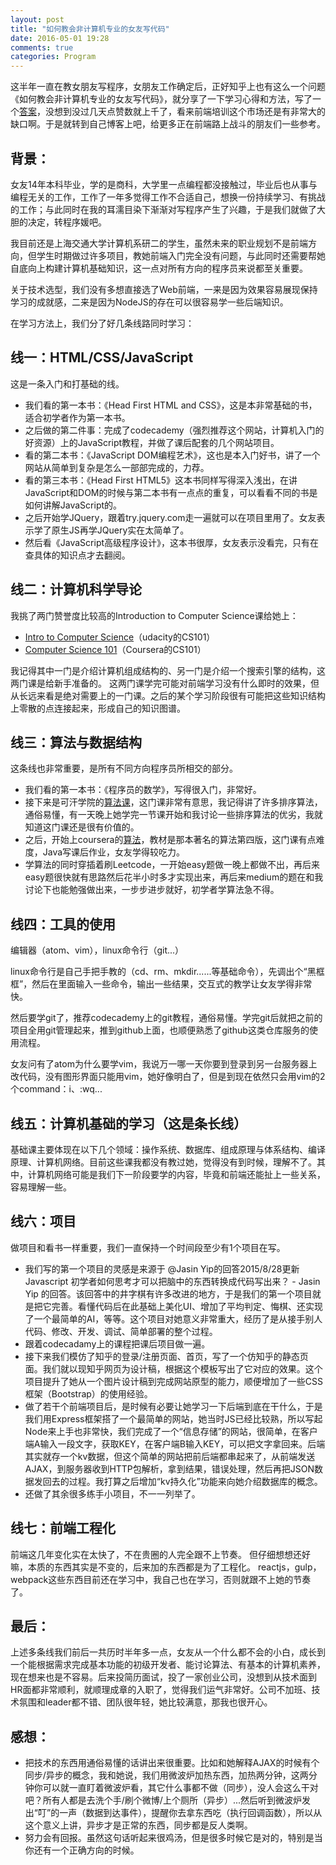 ```yaml
---
layout: post
title: "如何教会非计算机专业的女友写代码"
date: 2016-05-01 19:28
comments: true
categories: Program
---
```


这半年一直在教女朋友写程序，女朋友工作确定后，正好知乎上也有这么一个问题《如何教会非计算机专业的女友写代码》，就分享了一下学习心得和方法，写了一个[答案](https://www.zhihu.com/question/34915410/answer/95860877)，没想到没过几天点赞数就上千了，看来前端培训这个市场还是有非常大的缺口啊。于是就转到自己博客上吧，给更多正在前端路上战斗的朋友们一些参考。

## 背景：

女友14年本科毕业，学的是商科，大学里一点编程都没接触过，毕业后也从事与编程无关的工作，工作了一年多觉得工作不合适自己，想换一份持续学习、有挑战的工作；与此同时在我的耳濡目染下渐渐对写程序产生了兴趣，于是我们就做了大胆的决定，转程序媛吧。

我目前还是上海交通大学计算机系研二的学生，虽然未来的职业规划不是前端方向，但学生时期做过许多项目，教她前端入门完全没有问题，与此同时还需要帮她自底向上构建计算机基础知识，这一点对所有方向的程序员来说都至关重要。

关于技术选型，我们没有多想直接选了Web前端，一来是因为效果容易展现保持学习的成就感，二来是因为NodeJS的存在可以很容易学一些后端知识。

在学习方法上，我们分了好几条线路同时学习：

## 线一：HTML/CSS/JavaScript

这是一条入门和打基础的线。

* 我们看的第一本书：《Head First HTML and CSS》，这是本非常基础的书，适合初学者作为第一本书。
* 之后做的第二件事：完成了codecademy（强烈推荐这个网站，计算机入门的好资源）上的JavaScript教程，并做了课后配套的几个网站项目。
* 看的第二本书：《JavaScript DOM编程艺术》，这也是本入门好书，讲了一个网站从简单到复杂是怎么一部部完成的，力荐。
* 看的第三本书：《Head First HTML5》这本书同样写得深入浅出，在讲JavaScript和DOM的时候与第二本书有一点点的重复，可以看看不同的书是如何讲解JavaScript的。
* 之后开始学JQuery，跟着try.jquery.com走一遍就可以在项目里用了。女友表示学了原生JS再学JQuery实在太简单了。
* 然后看《JavaScript高级程序设计》，这本书很厚，女友表示没看完，只有在查具体的知识点才去翻阅。

## 线二：计算机科学导论

我挑了两门赞誉度比较高的Introduction to Computer Science课给她上：

* [Intro to Computer Science](https://www.udacity.com/course/intro-to-computer-science--cs101)（udacity的CS101）
* [Computer Science 101](https://www.coursera.org/course/cs101)（Coursera的CS101）

我记得其中一门是介绍计算机组成结构的、另一门是介绍一个搜索引擎的结构，这两门课是给新手准备的。
这两门课学完可能对前端学习没有什么即时的效果，但从长远来看是绝对需要上的一门课。之后的某个学习阶段很有可能把这些知识结构上零散的点连接起来，形成自己的知识图谱。

## 线三：算法与数据结构

这条线也非常重要，是所有不同方向程序员所相交的部分。

* 我们看的第一本书：《程序员的数学》，写得很入门，非常好。
* 接下来是可汗学院的[算法课](https://www.khanacademy.org/computing/computer-science/algorithms)，这门课非常有意思，我记得讲了许多排序算法，通俗易懂，有一天晚上她学完一节课开始和我讨论一些排序算法的优劣，我就知道这门课还是很有价值的。
* 之后，开始上coursera的[算法](https://www.coursera.org/course/algs4partI)，教材是那本著名的算法第四版，这门课有点难度，Java写课后作业，女友学得较吃力。
* 学算法的同时穿插着刷Leetcode，一开始easy题做一晚上都做不出，再后来easy题很快就有思路然后花半小时多才实现出来，再后来medium的题在和我讨论下也能勉强做出来，一步步进步就好，初学者学算法急不得。

## 线四：工具的使用

编辑器（atom、vim），linux命令行（git...）

linux命令行是自己手把手教的（cd、rm、mkdir......等基础命令），先调出个“黑框框”，然后在里面输入一些命令，输出一些结果，交互式的教学让女友学得非常快。

然后要学git了，推荐codecademy上的git教程，通俗易懂。学完git后就把之前的项目全用git管理起来，推到github上面，也顺便熟悉了github这类仓库服务的使用流程。

女友问有了atom为什么要学vim，我说万一哪一天你要到登录到另一台服务器上改代码，没有图形界面只能用vim，她好像明白了，但是到现在依然只会用vim的2个command：i、:wq...

## 线五：计算机基础的学习（这是条长线）

基础课主要体现在以下几个领域：操作系统、数据库、组成原理与体系结构、编译原理、计算机网络。目前这些课我都没有教过她，觉得没有到时候，理解不了。其中，计算机网络可能是我们下一阶段要学的内容，毕竟和前端还能扯上一些关系，容易理解一些。

## 线六：项目

做项目和看书一样重要，我们一直保持一个时间段至少有1个项目在写。

* 我们写的第一个项目的灵感是来源于 @Jasin Yip的回答2015/8/28更新 Javascript 初学者如何思考才可以把脑中的东西转换成代码写出来？ - Jasin Yip 的回答。该回答中的井字棋有许多改进的地方，于是我们的第一个项目就是把它完善。看懂代码后在此基础上美化UI、增加了平均判定、悔棋、还实现了一个最简单的AI，等等。这个项目对她意义非常重大，经历了是从接手别人代码、修改、开发、调试、简单部署的整个过程。
* 跟着codecadamy上的课程把课后项目做一遍。
* 接下来我们模仿了知乎的登录/注册页面、首页，写了一个仿知乎的静态页面。我们就以现知乎网页为设计稿，根据这个模板写出了它对应的效果。这个项目提升了她从一个图片设计稿到完成网站原型的能力，顺便增加了一些CSS框架（Bootstrap）的使用经验。
* 做了若干个前端项目后，是时候有必要让她学习一下后端到底在干什么，于是我们用Express框架搭了一个最简单的网站，她当时JS已经比较熟，所以写起Node来上手也非常快，我们完成了一个“信息存储”的网站，很简单，在客户端A输入一段文字，获取KEY，在客户端B输入KEY，可以把文字拿回来。后端其实就存一个kv数据，但这个简单的网站把前后端都串起来了，从前端发送AJAX，到服务器收到HTTP包解析，拿到结果，错误处理，然后再把JSON数据发回去的过程。我打算之后增加“kv持久化”功能来向她介绍数据库的概念。
* 还做了其余很多练手小项目，不一一列举了。

## 线七：前端工程化
前端这几年变化实在太快了，不在贵圈的人完全跟不上节奏。
但仔细想想还好嘛，本质的东西其实是不变的，后来加的东西都是为了工程化。
reactjs，gulp，webpack这些东西目前还在学习中，我自己也在学习，否则就跟不上她的节奏了。

## 最后：
上述多条线我们前后一共历时半年多一点，女友从一个什么都不会的小白，成长到一个能根据需求完成基本功能的初级开发者、能讨论算法、有基本的计算机素养，现在想来也是不容易。后来投简历面试，投了一家创业公司，没想到从技术面到HR面都非常顺利，就顺理成章的入职了，觉得我们运气非常好。公司不加班、技术氛围和leader都不错、团队很年轻，她比较满意，那我也很开心。

## 感想：
* 把技术的东西用通俗易懂的话讲出来很重要。比如和她解释AJAX的时候有个同步/异步的概念，我和她说，我们用微波炉加热东西，加热两分钟，这两分钟你可以就一直盯着微波炉看，其它什么事都不做（同步），没人会这么干对吧？所有人都是去洗个手/刷个微博/上个厕所（异步）...然后听到微波炉发出“叮”的一声（数据到达事件），提醒你去拿东西吃（执行回调函数），所以从这个意义上讲，异步才是正常的东西，同步都是反人类啊。
* 努力会有回报。虽然这句话听起来很鸡汤，但是很多时候它是对的，特别是当你还有一个正确方向的时候。
